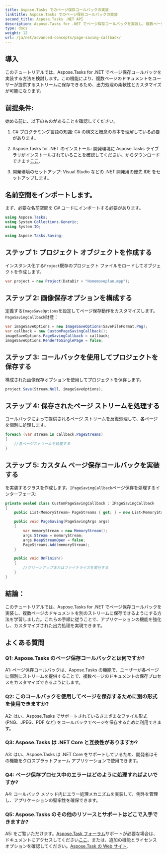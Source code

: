 ```yaml
---
title: Aspose.Tasks でのページ保存コールバックの実装
linktitle: Aspose.Tasks でのページ保存コールバックの実装
second_title: Aspose.Tasks .NET API
description: Aspose.Tasks for .NET でページ保存コールバックを実装し、複数ページのドキュメント出力ストリームのカスタマイズされた処理を可能にする方法を学びます。
type: docs
weight: 12
url: /ja/net/advanced-concepts/page-saving-callback/
---
```

## 導入

このチュートリアルでは、Aspose.Tasks for .NET でページ保存コールバックを実装する方法を検討します。この機能により、複数ページのドキュメントをユーザーが提供するストリームに保存できるため、出力処理の柔軟性とカスタマイズが可能になります。

## 前提条件:

始める前に、以下のものがあることを確認してください。

1. C# プログラミング言語の知識: C# の構文と概念の基本を理解している必要があります。
   
2.  Aspose.Tasks for .NET のインストール: 開発環境に Aspose.Tasks ライブラリがインストールされていることを確認してください。からダウンロードできます[ここ](https://releases.aspose.com/tasks/net/).

3. 開発環境のセットアップ: Visual Studio などの .NET 開発用の優先 IDE をセットアップします。

## 名前空間をインポートします。

まず、必要な名前空間を C# コードにインポートする必要があります。

```csharp
using Aspose.Tasks;
using System.Collections.Generic;
using System.IO;

using Aspose.Tasks.Saving;

```

## ステップ 1: プロジェクト オブジェクトを作成する

インスタンス化する`Project`既存のプロジェクト ファイルをロードしてオブジェクトを作成します。

```csharp
var project = new Project(DataDir + "Homemoveplan.mpp");
```

## ステップ 2: 画像保存オプションを構成する

定義する`ImageSaveOptions`を設定してページ保存動作をカスタマイズします。`PageSavingCallback`財産：

```csharp
var imageSaveOptions = new ImageSaveOptions(SaveFileFormat.Png);
var callback = new CustomPageSavingCallback();
imageSaveOptions.PageSavingCallback = callback;
imageSaveOptions.RenderToSinglePage = false;
```

## ステップ 3: コールバックを使用してプロジェクトを保存する

構成された画像保存オプションを使用してプロジェクトを保存します。

```csharp
project.Save(Stream.Null, imageSaveOptions);
```

## ステップ 4: 保存されたページ ストリームを処理する

コールバックによって提供されるページ ストリームを反復処理して、各ページを個別に処理します。

```csharp
foreach (var stream in callback.PageStreams)
{
    //各ページストリームを処理する
}
```

## ステップ 5: カスタム ページ保存コールバックを実装する

を実装するクラスを作成します。`IPageSavingCallback`ページ保存を処理するインターフェース:

```csharp
private sealed class CustomPageSavingCallback : IPageSavingCallback
{
    public List<MemoryStream> PageStreams { get; } = new List<MemoryStream>();

    public void PageSaving(PageSavingArgs args)
    {
        var memoryStream = new MemoryStream();
        args.Stream = memoryStream;
        args.KeepStreamOpen = false;
        PageStreams.Add(memoryStream);
    }

    public void OnFinish()
    {
        //クリーンアップまたはファイナライズを実行する
    }
}
```

## 結論：

このチュートリアルでは、Aspose.Tasks for .NET でページ保存コールバックを実装し、複数ページのドキュメントを別のストリームに保存できるようにする方法を学習しました。これらの手順に従うことで、アプリケーションの機能を強化し、カスタマイズされた出力処理を実現できます。

## よくある質問

### Q1: Aspose.Tasks のページ保存コールバックとは何ですか?

A1: ページ保存コールバックは、Aspose.Tasks の機能で、ユーザーが各ページに個別にストリームを提供することで、複数ページのドキュメントの保存プロセスをカスタマイズできるようにします。

### Q2: このコールバックを使用してページを保存するために別の形式を使用できますか?

A2: はい、Aspose.Tasks でサポートされているさまざまなファイル形式 (PNG、JPEG、PDF など) をコールバックでページを保存するために利用できます。

### Q3: Aspose.Tasks は .NET Core と互換性がありますか?

A3: はい、Aspose.Tasks は .NET Core をサポートしているため、開発者はその機能をクロスプラットフォーム アプリケーションで使用できます。

### Q4: ページ保存プロセス中のエラーはどのように処理すればよいですか?

A4: コールバック メソッド内にエラー処理メカニズムを実装して、例外を管理し、アプリケーションの堅牢性を確保できます。

### Q5: Aspose.Tasks のその他のリソースとサポートはどこで入手できますか?

 A5: をご覧いただけます。[Aspose.Task フォーラム](https://forum.aspose.com/c/tasks/15)サポートが必要な場合は、ドキュメントにアクセスしてください[ここ](https://reference.aspose.com/tasks/net/)、または、追加の機能とライセンス オプションを確認してください。[Aspose.Task の Web サイト](https://purchase.aspose.com/buy).